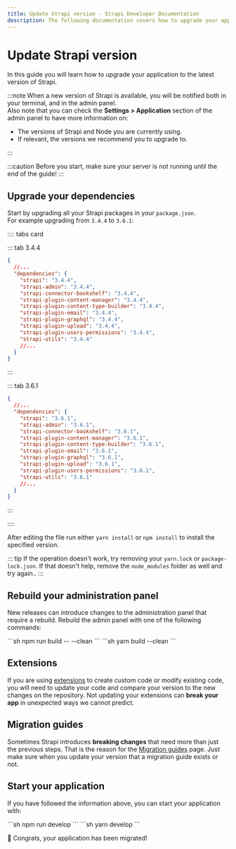 ```yaml
---
title: Update Strapi version - Strapi Developer Documentation
description: The following documentation covers how to upgrade your application to the latest version of Strapi.
---
```


# Update Strapi version

In this guide you will learn how to upgrade your application to the latest version of Strapi.

:::note
When a new version of Strapi is available, you will be notified both in your terminal, and in the admin panel. <br>
Also note that you can check the **Settings > Application** section of the admin panel to have more information on:

- The versions of Strapi and Node you are currently using.
- If relevant, the versions we recommend you to upgrade to.

:::

:::caution
Before you start, make sure your server is not running until the end of the guide!
:::

## Upgrade your dependencies

Start by upgrading all your Strapi packages in your `package.json`.<br>
For example upgrading from `3.4.4` to `3.6.1`:

:::: tabs card

::: tab 3.4.4

```json
{
  //...
  "dependencies": {
    "strapi": "3.4.4",
    "strapi-admin": "3.4.4",
    "strapi-connector-bookshelf": "3.4.4",
    "strapi-plugin-content-manager": "3.4.4",
    "strapi-plugin-content-type-builder": "3.4.4",
    "strapi-plugin-email": "3.4.4",
    "strapi-plugin-graphql": "3.4.4",
    "strapi-plugin-upload": "3.4.4",
    "strapi-plugin-users-permissions": "3.4.4",
    "strapi-utils": "3.4.4"
    //...
  }
}
```

:::

::: tab 3.6.1

```json
{
  //...
  "dependencies": {
    "strapi": "3.6.1",
    "strapi-admin": "3.6.1",
    "strapi-connector-bookshelf": "3.6.1",
    "strapi-plugin-content-manager": "3.6.1",
    "strapi-plugin-content-type-builder": "3.6.1",
    "strapi-plugin-email": "3.6.1",
    "strapi-plugin-graphql": "3.6.1",
    "strapi-plugin-upload": "3.6.1",
    "strapi-plugin-users-permissions": "3.6.1",
    "strapi-utils": "3.6.1"
    //...
  }
}
```

:::

::::

After editing the file run either `yarn install` or `npm install` to install the specified version.

::: tip
If the operation doesn't work, try removing your `yarn.lock` or `package-lock.json`. If that doesn't help, remove the  `node_modules` folder as well and try again..
:::

## Rebuild your administration panel

New releases can introduce changes to the administration panel that require a rebuild.
Rebuild the admin panel with one of the following commands:


<code-group>

<code-block title="NPM">
```sh
npm run build -- --clean
```
</code-block>

<code-block title="YARN">
```sh
yarn build --clean
```
</code-block>

</code-group>

## Extensions

If you are using [extensions](/developer-docs/latest/development/plugins-extension.md) to create custom code or modify existing code, you will need to update your code and compare your version to the new changes on the repository. Not updating your extensions can **break your app** in unexpected ways we cannot predict.

## Migration guides

Sometimes Strapi introduces **breaking changes** that need more than just the previous steps.
That is the reason for the [Migration guides](/developer-docs/latest/update-migration-guides/migration-guides.md) page.
Just make sure when you update your version that a migration guide exists or not.

## Start your application

If you have followed the information above, you can start your application with:


<code-group>

<code-block title="NPM">
```sh
npm run develop
```
</code-block>

<code-block title="YARN">
```sh
yarn develop
```
</code-block>

</code-group>

🎉 Congrats, your application has been migrated!
